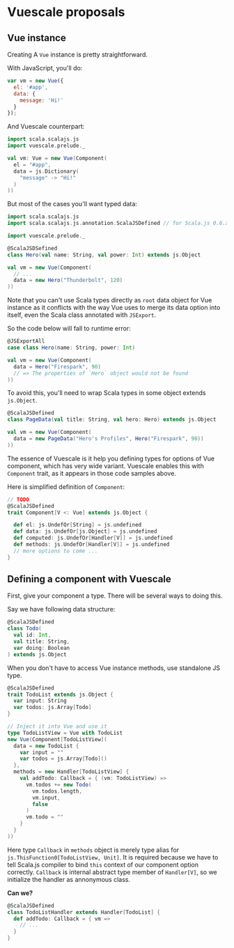 # Vuescale proposals

## Vue instance

Creating A `Vue` instance is pretty straightforward.

With JavaScript, you'll do:

```javascript
var vm = new Vue({
  el: '#app',
  data: {
    message: 'Hi!'
  }
});
```

And Vuescale counterpart:

```scala
import scala.scalajs.js
import vuescale.prelude._

val vm: Vue = new Vue(Component(
  el = "#app",
  data = js.Dictionary(
    "message" -> "Hi!"
  )
))
```

But most of the cases you'll want typed data:

```scala
import scala.scalajs.js
import scala.scalajs.js.annotation.ScalaJSDefined // for Scala.js 0.6.x

import vuescale.prelude._

@ScalaJSDSefined
class Hero(val name: String, val power: Int) extends js.Object

val vm = new Vue(Component(
  // ...
  data = new Hero("Thunderbolt", 120)
))
```

Note that you can't use Scala types directly as `root` data object for Vue instance as it conflicts with the way Vue uses to merge its data option into itself, even the Scala class annotated with `JSExport`.

So the code below will fall to runtime error:

```scala
@JSExportAll
case class Hero(name: String, power: Int)

val vm = new Vue(Component(
  data = Hero("Firespark", 90)
  // => The properties of `Hero` object would not be found
))
```

To avoid this, you'll need to wrap Scala types in some object extends `js.Object`.

```scala
@ScalaJSDefined
class PageData(val title: String, val hero: Hero) extends js.Object

val vm = new Vue(Component(
  data = new PageData("Hero's Profiles", Hero("Firespark", 90))
))
```

The essence of Vuescale is it help you defining types for options of Vue component, which has very wide variant. Vuescale enables this with `Component` trait, as it appears in those code samples above.

Here is simplified definition of `Component`:

```scala
// TODO
@ScalaJSDefined
trait Component[V <: Vue] extends js.Object {

  def el: js.UndefOr[String] = js.undefined
  def data: js.UndefOr[js.Object] = js.undefined
  def computed: js.UndefOr[Handler[V]] = js.undefined
  def methods: js.UndefOr[Handler[V]] = js.undefined
  // more options to come ...
}
```


## Defining a component with Vuescale

First, give your component a type. There will be several ways to doing this.

Say we have following data structure:

```scala
@ScalaJSDefined
class Todo(
  val id: Int,
  val title: String,
  var doing: Boolean
) extends js.Object
```

When you don't have to access Vue instance methods, use standalone JS type.

```scala
@ScalaJSDefined
trait TodoList extends js.Object {
  var input: String
  var todos: js.Array[Todo]
}

// Inject it into Vue and use it
type TodoListView = Vue with TodoList 
new Vue(Component[TodoListView](
  data = new TodoList {
    var input = ""
    var todos = js.Array[Todo]()
  },
  methods = new Handler[TodoListView] {
    val addTodo: Callback = { (vm: TodoListView) =>
      vm.todos += new Todo(
        vm.todos.length,
        vm.input,
        false
      )
      vm.todo = ""
    }
  }
))
```

Here type `Callback` in `methods` object is merely type alias for `js.ThisFunction0[TodoListView, Unit]`. It is required because we have to tell Scala.js compiler to bind `this` context of our component option correctly. `Callback` is internal abstract type member of `Handler[V]`, so we initialize the handler as annonymous class.

**Can we?**

```scala
@ScalaJSDefined
class TodoListHandler extends Handler[TodoList] {
  def addTodo: Callback = { vm =>
    // ...
  }
}
```
